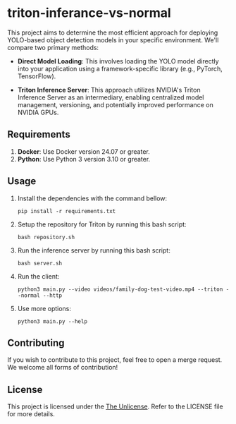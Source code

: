 # triton-inferance-vs-normal

This project aims to determine the most efficient approach for deploying YOLO-based object detection models in your specific environment. We'll compare two primary methods:

* **Direct Model Loading**: This involves loading the YOLO model directly into your application using a framework-specific library (e.g., PyTorch, TensorFlow).

* **Triton Inference Server**: This approach utilizes NVIDIA's Triton Inference Server as an intermediary, enabling centralized model management, versioning, and potentially improved performance on NVIDIA GPUs.

## Requirements

1. **Docker**: Use Docker version 24.07 or greater.
2. **Python**: Use Python 3 version 3.10 or greater.

## Usage

1. Install the dependencies with the command bellow: 

    ```
    pip install -r requirements.txt
    ```

2. Setup the repository for Triton by running this bash script:

    ```
    bash repository.sh 
    ```

3. Run the inference server by running this bash script:

    ```
    bash server.sh
    ```

4. Run the client:

    ```
    python3 main.py --video videos/family-dog-test-video.mp4 --triton --normal --http
    ```

5. Use more options:


    ```
    python3 main.py --help
    ```

## Contributing

If you wish to contribute to this project, feel free to open a merge request. We welcome all forms of contribution!

## License

This project is licensed under the [The Unlicense](https://gitlab.com/olooeez/triton-inferance-vs-normal/-/blob/main/LICENSE). Refer to the LICENSE file for more details.
